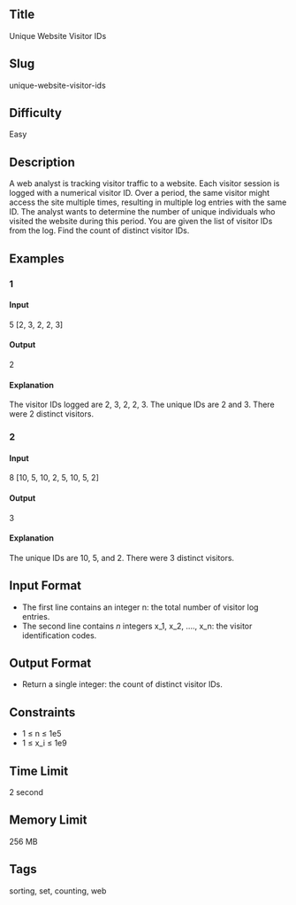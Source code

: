 ## Title

Unique Website Visitor IDs

## Slug

unique-website-visitor-ids

## Difficulty

Easy

## Description

A web analyst is tracking visitor traffic to a website. Each visitor session is logged with a numerical visitor ID. Over a period, the same visitor might access the site multiple times, resulting in multiple log entries with the same ID. The analyst wants to determine the number of unique individuals who visited the website during this period. You are given the list of visitor IDs from the log. Find the count of distinct visitor IDs.

## Examples

### 1

#### Input

5
[2, 3, 2, 2, 3]

#### Output

2

#### Explanation

The visitor IDs logged are 2, 3, 2, 2, 3. The unique IDs are 2 and 3. There were 2 distinct visitors.

### 2

#### Input

8
[10, 5, 10, 2, 5, 10, 5, 2]

#### Output

3

#### Explanation

The unique IDs are 10, 5, and 2. There were 3 distinct visitors.

## Input Format

- The first line contains an integer n: the total number of visitor log entries.
- The second line contains $n$ integers x_1, x_2, ...., x_n: the visitor identification codes.

## Output Format

- Return a single integer: the count of distinct visitor IDs.

## Constraints

- 1 ≤ n ≤ 1e5
- 1 ≤ x_i ≤ 1e9

## Time Limit

2 second

## Memory Limit

256 MB

## Tags

sorting, set, counting, web